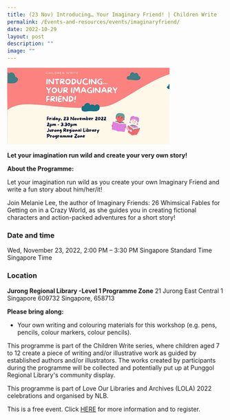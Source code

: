 ```yaml
---
title: (23 Nov) Introducing… Your Imaginary Friend! | Children Write
permalink: /Events-and-resources/events/imaginaryfriend/
date: 2022-10-29
layout: post
description: ""
image: ""
---
```

![](/images/Mel%20LOLA.png)

**Let your imagination run wild and create your very own story!**

**About the Programme:**

Let your imagination run wild as you create your own Imaginary Friend and write a fun story about him/her/it!

Join Melanie Lee, the author of Imaginary Friends: 26 Whimsical Fables for Getting on in a Crazy World, as she guides you in creating fictional characters and action-packed adventures for a short story!

### Date and time

Wed, November 23, 2022, 2:00 PM – 3:30 PM Singapore Standard Time Singapore Time

### Location

**Jurong Regional Library -Level 1 Programme Zone** 21 Jurong East Central 1 Singapore 609732 Singapore, 658713


**Please bring along:**

*   Your own writing and colouring materials for this workshop (e.g. pens, pencils, colour markers, colour pencils).

This programme is part of the Children Write series, where children aged 7 to 12 create a piece of writing and/or illustrative work as guided by established authors and/or illustrators. The works created by participants during the programme will be collected and potentially put up at Punggol Regional Library's community display.

This programme is part of Love Our Libraries and Archives (LOLA) 2022 celebrations and organised by NLB. 

This is a free event. Click [HERE](https://www.eventbrite.sg/e/introducing-your-imaginary-friend-children-write-tickets-441497710537?aff=ebdssbdestsearch&fbclid=IwAR2cAJ8mkIII4dk_vhrBSdIOLO1PZykEjvkiv01I_Y29FDpmnJCWLN05egY) for more information and to register.